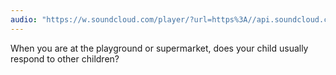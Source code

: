 ```yaml
---
audio: "https://w.soundcloud.com/player/?url=https%3A//api.soundcloud.com/tracks/1406191303%3Fsecret_token%3Ds-dHGEdO0HfqT&color=%23ff5500&auto_play=true&hide_related=false&show_comments=true&show_user=true&show_reposts=false&show_teaser=true&visual=true"
---
```


When you are at the playground or supermarket, does your child usually respond to other children?